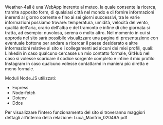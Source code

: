 
Weather-4all è una WebApp inerente al meteo, la quale consente la ricerca, tramite apposito form, di qualsiasi città nel mondo e di 
fornire informazioni inerenti al giorno corrente e fino ai sei giorni successivi, tra le varie informazioni possiamo trovare: 
temperatura, umidità, velocità del vento, qualità dell'aria, orario dell'alba e del tramonto e infine di che 
giornata si tratta, ad esempio: nuvolosa, serena o molto altro.
Nel momento in cui si approda nel sito sarà possibile visualizzare una pagina di presentazione con eventuale bottone per andare a 
ricercar il paese desiderato e altre informazioni relative al sito e i collegamenti ad alcuni dei miei profili, quali: Linkedin in caso 
qualcuno cercasse un mio contatto formale, GitHub nel caso si volesse scaricare il codice sorgente completo e infine il mio profilo 
Instagram in caso qualcuno volesse contattarmi in maniera più diretta e meno formale.

Moduli Node.JS utilizzati:
- Express
- Node-fetch
- Dotenv
- Ddos 

Per visualizzare l'intero funzionamento del sito si troveranno maggiori dettagli all'interno della relazione: Luca_Manfrin_02049A.pdf
